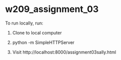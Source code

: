 # w209_assignment_03

To run locally, run:

1. Clone to local computer

2. python -m SimpleHTTPServer
 
3. Visit http://localhost:8000/assignment03sally.html
 
